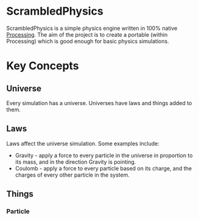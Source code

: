 # ScrambledPhysics

ScrambledPhysics is a simple physics engine written in 100% native [Processing][PROCESSING].
The aim of the project is to create a portable (within Processing) which is good enough for basic physics simulations.

[PROCESSING]: http://processing.org/ "Link to Processing website"

# Key Concepts

## Universe

Every simulation has a universe. Universes have laws and things added to them.

## Laws

Laws affect the universe simulation. Some examples include:

* Gravity - apply a force to every particle in the universe in proportion
  to its mass, and in the direction Gravity is pointing.
* Coulomb - apply a force to every particle based on its charge, and the
  charges of every other particle in the system.

## Things

### Particle
